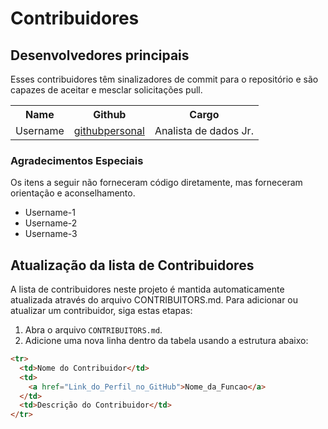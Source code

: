 # Contribuidores

## Desenvolvedores principais

Esses contribuidores têm sinalizadores de commit para o repositório e são capazes de aceitar e mesclar solicitações pull.

<table>
  <tr>
    <th>Name</th>
    <th>Github</th>
    <th>Cargo</th>
  </tr>
  <tr>
    <td>Username</td>
    <td>
      <a href="https://github.com/">githubpersonal</a>
    </td>
    <td>Analista de dados Jr.</td>
  </tr>
</table>

### Agradecimentos Especiais

Os itens a seguir não forneceram código diretamente, mas forneceram
orientação e aconselhamento.

- Username-1
- Username-2
- Username-3


## Atualização da lista de Contribuidores

A lista de contribuidores neste projeto é mantida automaticamente atualizada através do arquivo CONTRIBUITORS.md. Para adicionar ou atualizar um contribuidor, siga estas etapas:

1. Abra o arquivo `CONTRIBUITORS.md`.
2. Adicione uma nova linha dentro da tabela usando a estrutura abaixo:

```html
<tr>
  <td>Nome do Contribuidor</td>
  <td>
    <a href="Link_do_Perfil_no_GitHub">Nome_da_Funcao</a>
  </td>
  <td>Descrição do Contribuidor</td>
</tr>
